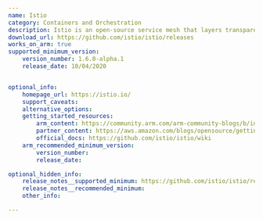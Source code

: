 ```yaml
---
name: Istio
category: Containers and Orchestration
description: Istio is an open-source service mesh that layers transparently onto existing distributed applications.
download_url: https://github.com/istio/istio/releases
works_on_arm: true
supported_minimum_version:
    version_number: 1.6.0-alpha.1
    release_date: 10/04/2020


optional_info:
    homepage_url: https://istio.io/
    support_caveats:
    alternative_options:
    getting_started_resources:
        arm_content: https://community.arm.com/arm-community-blogs/b/infrastructure-solutions-blog/posts/deploying-tetrate-istio-distribution-for-arm-neoverse-based-aws-graviton-processors
        partner_content: https://aws.amazon.com/blogs/opensource/getting-started-with-istio-on-amazon-eks/
        official_docs: https://github.com/istio/istio/wiki
    arm_recommended_minimum_version:
        version_number:
        release_date:

optional_hidden_info:
    release_notes__supported_minimum: https://github.com/istio/istio/releases/tag/1.6.0-alpha.1
    release_notes__recommended_minimum:
    other_info:

---
```

